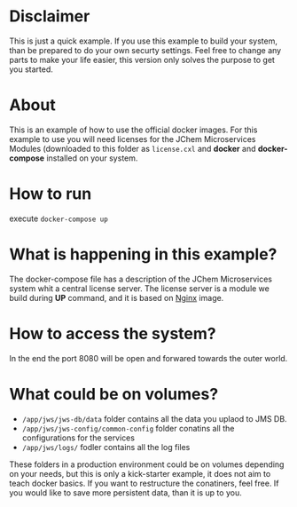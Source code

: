 # Disclaimer

This is just a quick example. If you use this example to build your system,
than be prepared to do your own securty settings. Feel free to change any parts
to make your life easier, this version only solves the purpose to get you started.

# About

This is an example of how to use the official docker images.
For this example to use you will need licenses for the JChem Microservices
Modules (downloaded to this folder as `license.cxl` and __docker__ and 
__docker-compose__ installed on your system.

# How to run

execute `docker-compose up`

# What is happening in this example?

The docker-compose file has a description of the JChem Microservices system
whit a central license server. The license server is a module we build during 
__UP__ command, and it is based on [Nginx](https://hub.docker.com/_/nginx) image.

# How to access the system?

In the end the port 8080 will be open and forwared towards the outer world. 

# What could be on volumes?

* `/app/jws/jws-db/data` folder contains all the data you uplaod to JMS DB.
* `/app/jws/jws-config/common-config` folder conatins all the configurations for the services
* `/app/jws/logs/` fodler contains all the log files

These folders in a production environment could be on volumes depending on your 
needs, but this is only a kick-starter example, it does not aim to teach docker 
basics. If you want to restructure the conatiners, feel free. If you would like 
to save more persistent data, than it is up to you.
